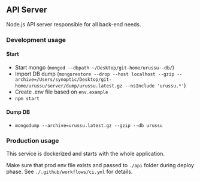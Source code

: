 ## API Server

Node.js API server responsible for all back-end needs.

### Development usage

#### Start
- Start mongo (`mongod --dbpath ~/Desktop/git-home/urussu--db/`)
- Import DB dump (`mongorestore --drop --host localhost --gzip --archive=/Users/synoptic/Desktop/git-home/urussu/server/dump/urussu.latest.gz --nsInclude 'urussu.*'`)
- Create .env file based on `env.example`
- `npm start`

#### Dump DB
- `mongodump --archive=urussu.latest.gz --gzip --db urussu`

### Production usage

This service is dockerized and starts with the whole application.

Make sure that prod env file exists and passed to `./api` folder during deploy phase. See `./.github/workflows/ci.yml` for details. 
